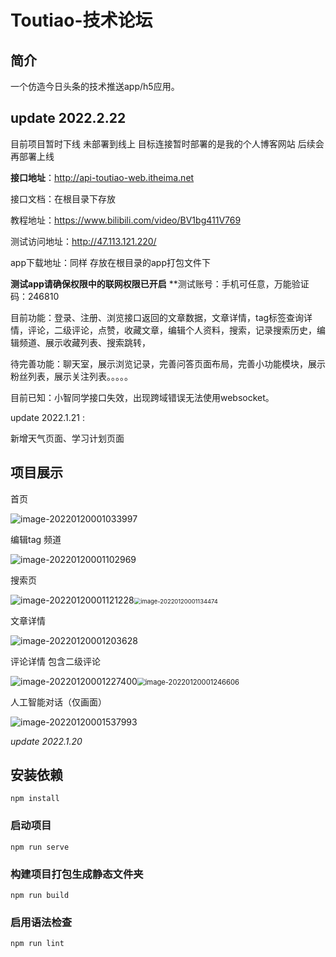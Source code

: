 # Toutiao-技术论坛

## 简介

一个仿造今日头条的技术推送app/h5应用。

## update 2022.2.22 
目前项目暂时下线 未部署到线上
目标连接暂时部署的是我的个人博客网站  后续会再部署上线

**接口地址**：http://api-toutiao-web.itheima.net

接口文档：在根目录下存放

教程地址：https://www.bilibili.com/video/BV1bg411V769

测试访问地址：http://47.113.121.220/

app下载地址：同样 存放在根目录的app打包文件下


**测试app请确保权限中的联网权限已开启**
**测试账号：手机可任意，万能验证码：246810


目前功能：登录、注册、浏览接口返回的文章数据，文章详情，tag标签查询详情，评论，二级评论，点赞，收藏文章，编辑个人资料，搜索，记录搜索历史，编辑频道、展示收藏列表、搜索跳转，

待完善功能：聊天室，展示浏览记录，完善问答页面布局，完善小功能模块，展示粉丝列表，展示关注列表。。。。。

目前已知：小智同学接口失效，出现跨域错误无法使用websocket。

update 2022.1.21 :

新增天气页面、学习计划页面

## 项目展示

首页

![image-20220120001033997](README.assets/image-20220120001033997.png)

编辑tag 频道

![image-20220120001102969](README.assets/image-20220120001102969.png)

搜索页

![image-20220120001121228](README.assets/image-20220120001121228.png)<img src="README.assets/image-20220120001134474.png" alt="image-20220120001134474" style="zoom:67%;" />

文章详情

![image-20220120001203628](README.assets/image-20220120001203628.png)

评论详情  包含二级评论

![image-20220120001227400](README.assets/image-20220120001227400.png)<img src="README.assets/image-20220120001246606.png" alt="image-20220120001246606" style="zoom:80%;" />

人工智能对话（仅画面）

![image-20220120001537993](README.assets/image-20220120001537993.png)

*update 2022.1.20*




## 安装依赖

```
npm install
```

### 启动项目
```
npm run serve
```

### 构建项目打包生成静态文件夹
```
npm run build
```

### 启用语法检查
```
npm run lint
```

# 
